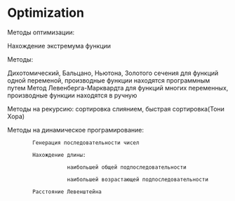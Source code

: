 # Optimization
Методы оптимизации:

Нахождение экстремума функции

Методы:

Дихотомический, Бальцано, Ньютона, Золотого сечения для функций одной переменой, производные функции находятся программным путем
Метод Левенберга-Марквардта для функций многих переменных, производные функции находятся в ручную


Методы на рекурсию: сортировка слиянием, быстрая сортировка(Тони Хора)

Методы на динамическое програмирование:

            Генерация последовательности чисел
            
            Нахождение длины: 
            
                       наибольшей общей подпоследовательности
                       
                       наибольшей возрастающей подпоследовательности
                       
            Расстояние Левенштейна
